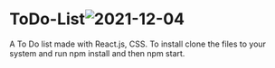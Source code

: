 # ToDo-List![2021-12-04](https://user-images.githubusercontent.com/88862050/144715089-f597703a-37ff-406c-9e8c-079e2873cb48.png)
A To Do list made with React.js, CSS. To install clone the files to your system and run npm install and then npm start. 
